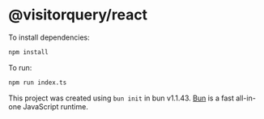 # @visitorquery/react

To install dependencies:

```bash
npm install
```

To run:

```bash
npm run index.ts
```

This project was created using `bun init` in bun v1.1.43. [Bun](https://bun.sh) is a fast all-in-one JavaScript runtime.
